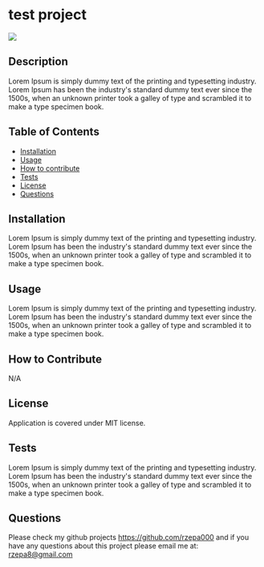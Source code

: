 # test project

<img src="https://img.shields.io/badge/license-MIT-blue">

## Description

Lorem Ipsum is simply dummy text of the printing and typesetting industry. Lorem Ipsum has been the industry's standard dummy text ever since the 1500s, when an unknown printer took a galley of type and scrambled it to make a type specimen book. 

## Table of Contents

- [Installation](#installation)
- [Usage](#usage)
- [How to contribute](#how-to-contribute)
- [Tests](#tests)
- [License](#license)
- [Questions](#questions)

## Installation

Lorem Ipsum is simply dummy text of the printing and typesetting industry. Lorem Ipsum has been the industry's standard dummy text ever since the 1500s, when an unknown printer took a galley of type and scrambled it to make a type specimen book.

## Usage

Lorem Ipsum is simply dummy text of the printing and typesetting industry. Lorem Ipsum has been the industry's standard dummy text ever since the 1500s, when an unknown printer took a galley of type and scrambled it to make a type specimen book.

## How to Contribute

N/A 

## License

Application is covered under MIT license.

## Tests

Lorem Ipsum is simply dummy text of the printing and typesetting industry. Lorem Ipsum has been the industry's standard dummy text ever since the 1500s, when an unknown printer took a galley of type and scrambled it to make a type specimen book.

## Questions

Please check my github projects  https://github.com/rzepa000 
and if you have any questions about this project please email me at: rzepa8@gmail.com 